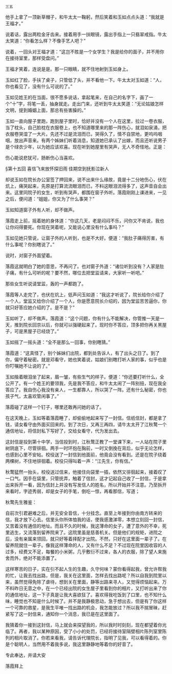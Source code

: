     三五 

   他手上拿了一顶新草帽子，和牛太太一鞠躬，然后笑着和玉如点点头道：“我就是王福才。”

   说着话，露出两粒金牙齿来。接着用手一扶眼镜，露出手指上一只翡翠戒指。牛太太笑道：“你看怎么样？不像手艺人吧？”

   说着，一回头对王福才道：“这岂不胜是一个女学生？我是给你的面子，并不用你在接待室里，那样受盘问。”

   王福才笑着，连说是是。那一只眼睛，就不住地射到玉如身上。

   玉如红了脸，手扶了桌子，只管低了头，并不看他一下。牛太太对玉如道：“人，你也看见了，没有什么可说的了。”

   玉如见姓王的在当面，很不愿多说话，拿起笔来，在自己的名字下，画了一个“十”字，将笔一丢，抽身就走。走出门来，还听到牛太太笑道：“无论姑娘怎样文明，提到婚姻上面，那总有些害臊的。”

   玉如一直向屋子里跑，跑到屋子里时，恰好并没有一个人在这里，拉过一卷衣服，当了枕头，自己脸枕在衣服卷上，也不知道哪里来的那一阵伤心，就泪如泉涌，把衣服卷哭湿了一大片。先还不过是流泪而已，哭得久了，情不自禁地，更呜呜咽咽，放出声音来。有两个姊妹们听着消息，知道她已承认了出嫁，而且还听说男子是个绿衣少年，以为她应该欢喜。现在听到她屋里有哭声，无人不奇怪地。正是：

   伤心能说悲犹可，肠断伤心当喜欢。

   §第十五回 喜信飞来放怀探旧雨 佳期空到抚影泣新人

   却说玉如在院长办公室签了押回来，说不出来什么缘故，竟是十二分地伤心，伏在炕上，痛哭起来，先原是打算流流眼泪而已，不料这眼泪流得多了，这声音自会出来。这里同院子的女生，听到有哭声，都围在窗子外听。落霞刚刚上课进来，一见之后，便问道：“姐姐，你又为了什么事哭？”

   玉如知道窗子外有人听，却不做声。

   落霞走上前，摇着她的身体道：“你这几天，老是闷闷不乐，问你又不肯说，我也让你闷得要死。你现在哭着呢，又能说心里没有什么事吗？”

   玉如见她只管说，让窗子外的人听到，也是不大好。便道：“我肚子痛得厉害，有什么事呢？你别瞎说了。”

   说时，对窗子外面望着。

   落霞这就明白了她的意思，不再问了。也对窗子外道：“诸位听到没有？人家是肚子痛，有什么可听的呢？要不然，哪位去把堂监请来，大家听一听吧。”

   那些女生听说请堂监，轰的一声都跑了。

   落霞等人走完了，也伏在炕上，低声问玉如道：“我这才听说了，院长给你介绍了一个人，堂监又给你介绍了一个人，你是愿意院长介绍的，因为堂监苦苦逼你，你就只好答应她介绍的了。是不是？”

   玉如听了，却不做声。落霞道：“这个问题，你有什么不能解决，你管推一天是一天，推到院长回京以后，你就可以强硬起来了。现时你不答应，顶多把你再关黑屋子，可是黑屋子已经烧了。”

   玉如摇了一摇头道：“全不是那么一回事，你别瞎猜。”

   落霞道：“这真怪了，别个姊妹们出院，都到处告诉人，有了出头之日了。到了你，偏守着秘密。就是邓看守，她也笑着说，姑娘们别瞎打听人家的事，似乎也是你叮嘱她不让说的了。”

   玉如揩着眼泪坐了起来，眉一皱，有些生气的样子。便道：“你还要打听什么，全公开了。有一个姓王的要领我，先是我不答应，和牛太太闹了一阵别扭，现在我全答应了。我自伤心我没有亲人，一生都靠人，所以哭了一阵。还有什么秘密，你也孩子气，太喜欢管闲事了。”

   落霞碰了这样一个钉子，哪里还敢再问她的话了。

   在这天晚上，玉如等着落霞睡了，却偷偷地起来写了一封信。信纸信封，都是拿了钱，请女看守由外面买回来的。到了次日，又再三再四，请牛太太开了江秋鹜一个通信地址，将信封私下写好了，交给女看守，代为发出去。

   这封信是投到第十中学，当信投到时，江秋鹜正教了一堂课下来，一人站在院子里树阴底下，尽管徘徊。两手一时环抱在胸前，一时又倒挽在背后，似乎无论怎样，也感到心里不安帖。校役送了一封信到他面前，他竟会没有看到。还是在院子绕着两棵树，不住地徘徊着。校役只得叫着一声：“江先生，你有信。”

   秋鹜猛然一抬头，校役送过信来，他接住向袋里一插，依然又徘徊起来，接着叹了一口气。因手在袋里，只管抚弄，触着了信封，这才记起自己收了一封信，于是拿出来拆开一看，因为信封上并没有写发信人的姓名，所以开始并不注意。乃至拆开来看时，字迹秀弱，却是女子的手笔，倒吃一惊，再看那信，写道；

   秋鹜先生雅鉴：

   自前次引君避难之后，并无安全音信，十分挂念。直至上年接到你由南方转来的信，我才放下心去。信里头你所体恤我的话，使我感激涕零，本想立刻回一封信，又苦着没有通信的地址。而且不久的时候，我这薄命的女子，遭了意外的不幸，死里逃生，又流落到留养院来了。这院里虽是慈善机关。但是他们的规矩，进院之后，没有亲属来领回，就只好等着择配才出院。不然，只好在这里面一辈子了。在留养院就住一辈子。像我这样薄命的人，又有什么不足？不过现在院里因收容的人过多，经费又不足，每餐的小米粥，几乎敷衍不过来，各人的衣服，除了望人来施舍而外，绝对不能添置了。

   这样寒苦的日子，实在引不起人生的生趣，久守何味？蒙你看得起我，曾允许帮我的忙，让我去找出路，但是，我关在这里面，怎样去找出路呢？所以自我到院里以来，虽然觉得免除了虐待，想到关在里面，静等出路来寻人，又觉得烦恼起来。万不料昨日无意之中，在一个已经出院的女生屋子里看到你的相片，又打听出来了你的通信地址，这一下子真是让我大喜欲狂了。喜欢得我吃饭到了口里，也不知什么味，睡觉也不知是什么时候了。并不是我静极思动，急于想出去，但是有了你这样一个可靠的救星，是我生平唯一找出路的机会，我怎能放过？所以我不揣冒昧，赶紧写了这一封信来，通知你一个消息，我已是在这里面了。

   我猜着你一接到这封信，马上就会来探望我的，所以我时时刻刻，现在都望着你光临了。再者，我以某种原因，受了小小的处罚，已经将接待室隔壁相片陈列室里陈列的相片取消了。你若来看我，请告诉代理院长，指明了见我，可以看得着的。你是个聪明人，当然用不着我多说，我这里静静地等着你的好音了。

   专此奉达，并请大安

   落霞拜上

